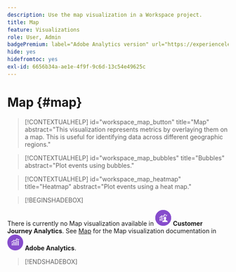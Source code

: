 ```yaml
---
description: Use the map visualization in a Workspace project.
title: Map
feature: Visualizations
role: User, Admin
badgePremium: label="Adobe Analytics version" url="https://experienceleague.adobe.com/docs/analytics/analyze/analysis-workspace/visualizations/map-visualization.html" tooltip="Select to see the Adobe Analytics version of this article."
hide: yes
hidefromtoc: yes
exl-id: 6656b34a-ae1e-4f9f-9c6d-13c54e49625c
---
```

# Map {#map}

<!-- markdownlint-disable MD034 -->

>[!CONTEXTUALHELP]
>id="workspace_map_button"
>title="Map"
>abstract="This visualization represents metrics by overlaying them on a map. This is useful for identifying data across different geographic regions."

<!-- markdownlint-enable MD034 -->

<!-- markdownlint-disable MD034 -->

>[!CONTEXTUALHELP]
>id="workspace_map_bubbles"
>title="Bubbles"
>abstract="Plot events using bubbles."

<!-- markdownlint-enable MD034 -->

<!-- markdownlint-disable MD034 -->

>[!CONTEXTUALHELP]
>id="workspace_map_heatmap"
>title="Heatmap"
>abstract="Plot events using a heat map."

<!-- markdownlint-enable MD034 -->


>[!BEGINSHADEBOX]

There is currently no Map visualization available in ![CustomerJourneyAnalytics](/help/assets/icons/CustomerJourneyAnalytics.svg) **Customer Journey Analytics**.
See [Map](https://experienceleague.adobe.com/en/docs/analytics/analyze/analysis-workspace/visualizations/map-visualization) for the Map visualization documentation in ![AdobeAnalytics](/help/assets/icons/AdobeAnalytics.svg) **Adobe Analytics**.

>[!ENDSHADEBOX]
